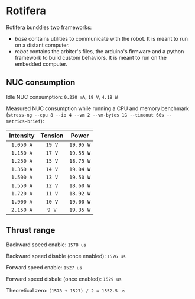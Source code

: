 # Rotifera

Rotifera bunddles two frameworks:
- *base* contains utilities to communicate with the robot. It is meant to run on a distant computer.
- *robot* contains the arbiter's files, the arduino's firmware and a python framework to build custom behaviors. It is meant to run on the embedded computer.

## NUC consumption

Idle NUC consumption: `0.220 mA`, `19 V`, `4.18 W`

Measured NUC consumption while running a CPU and memory benchmark (`stress-ng --cpu 8 --io 4 --vm 2 --vm-bytes 1G --timeout 60s --metrics-brief`):

| Intensity | Tension | Power     |
|:---------:|:-------:|:---------:|
| `1.050 A` |  `19 V` | `19.95 W` |
| `1.150 A` |  `17 V` | `19.55 W` |
| `1.250 A` |  `15 V` | `18.75 W` |
| `1.360 A` |  `14 V` | `19.04 W` |
| `1.500 A` |  `13 V` | `19.50 W` |
| `1.550 A` |  `12 V` | `18.60 W` |
| `1.720 A` |  `11 V` | `18.92 W` |
| `1.900 A` |  `10 V` | `19.00 W` |
| `2.150 A` |   `9 V` | `19.35 W` |

## Thrust range

Backward speed enable: `1578 us`

Backward speed disable (once enabled): `1576 us`

Forward speed enable: `1527 us`

Forward speed disbale (once enabled): `1529 us`

Theoretical zero: `(1578 + 1527) / 2 = 1552.5 us`
